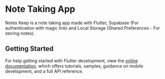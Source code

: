 # Note Taking App

Notes Keep is a note taking app made with Flutter, Supabase (For authentication with magic link) and Local Storage (Shared Preferences - For storing notes).

## Getting Started

For help getting started with Flutter development, view the
[online documentation](https://docs.flutter.dev/), which offers tutorials,
samples, guidance on mobile development, and a full API reference.
